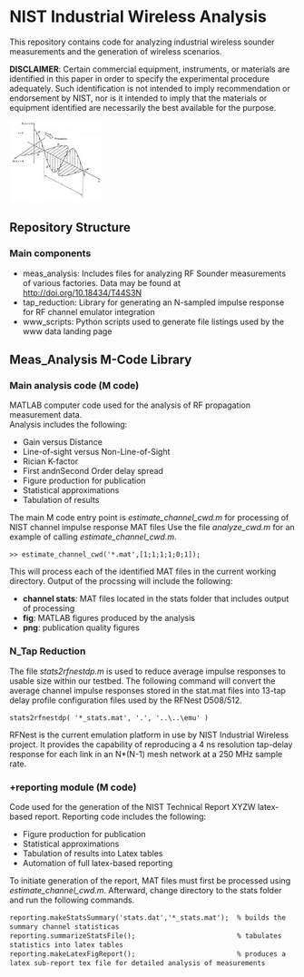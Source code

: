 # NIST Industrial Wireless Analysis
This repository contains code for analyzing industrial wireless sounder measurements
and the generation of wireless scenarios.

**DISCLAIMER**: Certain commercial equipment, instruments, or materials are identified in this paper in order to specify the experimental procedure adequately. Such identification is not intended to imply recommendation or endorsement by NIST, nor is it intended to imply that the materials or equipment identified are necessarily the best available for the purpose.

![EM Wave](images/EMwave.jpg) 

## Repository Structure
### Main components
* meas_analysis:    Includes files for analyzing RF Sounder measurements of various factories. 
  Data may be found at http://doi.org/10.18434/T44S3N
* tap_reduction:    Library for generating an N-sampled impulse response for RF channel emulator integration
* www_scripts:      Python scripts used to generate file listings used by the www data landing page

## Meas_Analysis M-Code Library

### Main analysis code (M code)
MATLAB computer code used for the analysis of RF propagation measurement data.  
Analysis includes the following:
* Gain versus Distance
* Line-of-sight versus Non-Line-of-Sight
* Rician K-factor
* First andnSecond Order delay spread
* Figure production for publication
* Statistical approximations
* Tabulation of results

The main M code entry point is *estimate_channel_cwd.m* for processing of NIST channel impulse response MAT files
Use the file *analyze_cwd.m* for an example of calling *estimate_channel_cwd.m*.  
```
>> estimate_channel_cwd('*.mat',[1;1;1;1;0;1]);
```
This will process each of the identified MAT files in the current working directory.  Output of the procssing will 
include the following:
* **channel stats**: MAT files located in the stats folder that includes output of processing
* **fig**:  MATLAB figures produced by the analysis
* **png**:  publication quality figures

### N_Tap Reduction
The file *stats2rfnestdp.m* is used to reduce average impulse responses to usable size within our testbed.
The following command will convert the average channel impulse responses stored in the stat.mat files into
13-tap delay profile configuration files used by the RFNest D508/512. 
```
stats2rfnestdp( '*_stats.mat', '.', '..\..\emu' )
```
RFNest is the current emulation platform in use by NIST Industrial Wireless project.  It provides the capability
of reproducing a 4 ns resolution tap-delay response for each link in an N\*(N-1) mesh network at a 250 MHz sample rate.


### +reporting module (M code)
Code used for the generation of the NIST Technical Report XYZW latex-based report. Reporting code includes the following:
* Figure production for publication
* Statistical approximations
* Tabulation of results into Latex tables
* Automation of full latex-based reporting

To initiate generation of the report, MAT files must first be processed using *estimate_channel_cwd.m*.  Afterward, change 
directory to the stats folder and run the following commands.
```
reporting.makeStatsSummary('stats.dat','*_stats.mat');  % builds the summary channel statisticas
reporting.summarizeStatsFile();                         % tabulates statistics into latex tables
reporting.makeLatexFigReport();                         % produces a latex sub-report tex file for detailed analysis of measurements
```





